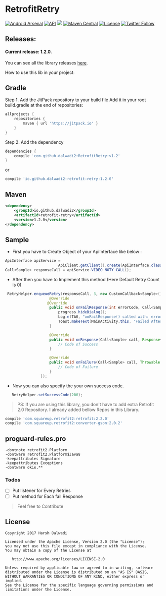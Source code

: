 # RetrofitRetry

[![Android Arsenal](https://img.shields.io/badge/Android%20Arsenal-RetrofitRetry-blue.svg?style=flat)](https://android-arsenal.com/details/1/5739)
[![API](https://img.shields.io/badge/API-14%2B-orange.svg?style=flat)](https://android-arsenal.com/api?level=14)
[![](https://jitpack.io/v/dalwadi2/RetrofitRetry.svg)](https://jitpack.io/#dalwadi2/RetrofitRetry/v1.1)
[![Maven Central](https://maven-badges.herokuapp.com/maven-central/io.github.dalwadi2/retrofit-retry/badge.svg)](https://maven-badges.herokuapp.com/maven-central/io.github.dalwadi2/retrofit-retry)
[![License](https://img.shields.io/badge/license-Apache%202-4EB1BA.svg)](https://www.apache.org/licenses/LICENSE-2.0.html)
[![Twitter Follow](https://img.shields.io/twitter/follow/HarshDalwadi27.svg?style=social)](https://twitter.com/HarshDalwadi27)

## Releases:

#### Current release: 1.2.0.

You can see all the library releases [here](https://github.com/dalwadi2/RetrofitRetry/releases).

How to use this lib in your project: 
## Gradle
Step 1. Add the JitPack repository to your build file
Add it in your root build.gradle at the end of repositories:
```groovy
allprojects {
	repositories {
		maven { url 'https://jitpack.io' }
	}
}
```

Step 2. Add the dependency
```groovy
dependencies {
	compile 'com.github.dalwadi2:RetrofitRetry:v1.2'
}
```
or

```groovy
compile 'io.github.dalwadi2:retrofit-retry:1.2.0'
```
## Maven
```xml
<dependency>
    <groupId>io.github.dalwadi2</groupId>
    <artifactId>retrofit-retry</artifactId>
    <version>1.2.0</version>
</dependency>
```
## Sample

- First you have to Create Object of your ApiInterface like below : 
```java
ApiInterface apiService =
                        ApiClient.getClient().create(ApiInterface.class);
Call<Sample> responseCall = apiService.VIDEO_NOTY_CALL();
```
- After then you have to Implement this method (Here Default Retry Count is 0)
```java
 RetryHelper.enqueueRetry(responseCall, 3, new CustomCallback<Sample>() {
                    @Override
                   @Override
                    public void onFailResponse(int errorCode, Call<Sample> call, Response<Sample> response) {
                        progress.hideDialog();
                        Log.e(TAG, "onFailResponse() called with: errorCode = [" + errorCode + "], call = [" + call + "], response = [" + response + "]");
                        Toast.makeText(MainActivity.this, "Failed After Retry", Toast.LENGTH_SHORT).show();
                    }

                    @Override
                    public void onResponse(Call<Sample> call, Response<Sample> response) {
                        // Code of Success
                    }

                    @Override
                    public void onFailure(Call<Sample> call, Throwable t) {
                        // Code of Failure
                    }
                });
```
- Now you can also specify the your own success code.
```java
   RetryHelper.setSuccessCode(200);
```
> PS: If you are using this library, you don't have to add extra Retrofit 2.0 Repository.
I already added bellow Repos in this Library.
```sh
compile 'com.squareup.retrofit2:retrofit:2.2.0'
compile 'com.squareup.retrofit2:converter-gson:2.0.2'
```
## proguard-rules.pro
```
-dontnote retrofit2.Platform
-dontwarn retrofit2.Platform$Java8
-keepattributes Signature
-keepattributes Exceptions
-dontwarn okio.**
```
### Todos

* [ ] Put listener for Every Retries
* [ ] Put method for Each fail Response

> Feel free to Contribute

## License

    Copyright 2017 Harsh Dalwadi

    Licensed under the Apache License, Version 2.0 (the "License");
    you may not use this file except in compliance with the License.
    You may obtain a copy of the License at

       http://www.apache.org/licenses/LICENSE-2.0

    Unless required by applicable law or agreed to in writing, software
    distributed under the License is distributed on an "AS IS" BASIS,
    WITHOUT WARRANTIES OR CONDITIONS OF ANY KIND, either express or implied.
    See the License for the specific language governing permissions and
    limitations under the License.
